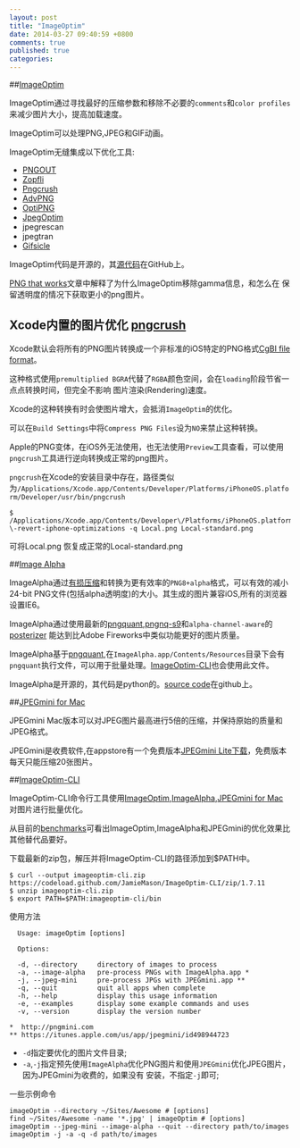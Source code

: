 ```yaml
---
layout: post
title: "ImageOptim"
date: 2014-03-27 09:40:59 +0800
comments: true
published: true
categories:
---
```


##[ImageOptim](http://imageoptim.com/)

ImageOptim通过寻找最好的压缩参数和移除不必要的`comments`和`color profiles`来减少图片大小，提高加载速度。

ImageOptim可以处理PNG,JPEG和GIF动画。

ImageOptim无缝集成以下优化工具:

* [PNGOUT](http://www.advsys.net/ken/util/pngout.htm)
* [Zopfli](http://googledevelopers.blogspot.co.uk/2013/02/compress-data-more-densely-with-zopfli.html)
* [Pngcrush](http://pmt.sourceforge.net/pngcrush/)
* [AdvPNG](http://advancemame.sourceforge.net/doc-advpng.html)
* [OptiPNG](http://optipng.sourceforge.net/)
* [JpegOptim](http://www.kokkonen.net/tjko/projects.html)
* jpegrescan
* jpegtran
* [Gifsicle](http://www.lcdf.org/gifsicle/)

ImageOptim代码是开源的，其[源代码](https://github.com/pornel/ImageOptim)在GitHub上。

[PNG that works](http://calendar.perfplanet.com/2010/png-that-works/)文章中解释了为什么ImageOptim移除gamma信息，和怎么在
保留透明度的情况下获取更小的png图片。

## Xcode内置的图片优化 [pngcrush](http://pmt.sourceforge.net/pngcrush/index.html)

Xcode默认会将所有的PNG图片转换成一个非标准的iOS特定的PNG格式[CgBI file format](http://iphonedevwiki.net/index.php/CgBI_file_format)。

这种格式使用`premultiplied BGRA`代替了`RGBA`颜色空间，会在`loading`阶段节省一点点转换时间，但完全不影响
图片渲染(Rendering)速度。

Xcode的这种转换有时会使图片增大，会抵消`ImageOptim`的优化。

可以在`Build Settings`中将`Compress PNG Files`设为`NO`来禁止这种转换。

Apple的PNG变体，在iOS外无法使用，也无法使用`Preview`工具查看，可以使用`pngcrush`工具进行逆向转换成正常的png图片。

`pngcrush`在Xcode的安装目录中存在，路径类似为`/Applications/Xcode.app/Contents/Developer/Platforms/iPhoneOS.platform/Developer/usr/bin/pngcrush`

```
$ /Applications/Xcode.app/Contents/Developer\/Platforms/iPhoneOS.platform/Developer/usr/bin/pngcrush \-revert-iphone-optimizations -q Local.png Local-standard.png
```

可将Local.png 恢复成正常的Local-standard.png

##[Image Alpha](http://pngmini.com/)

ImageAlpha通过[有损压缩](http://pngmini.com/lossypng.html)和转换为更有效率的`PNG8+alpha`格式，可以有效的减小24-bit
PNG文件(包括alpha透明度)的大小。其生成的图片兼容iOS,所有的浏览器设置IE6。

ImageAlpha通过使用最新的[pngquant](http://pngquant.org/),[pngnq-s9](http://sourceforge.net/projects/pngnqs9/)和`alpha-channel-aware`的[posterizer](https://github.com/pornel/mediancut-posterizer)
能达到比Adobe Fireworks中类似功能更好的图片质量。

ImageAlpha基于[pngquant](http://pngquant.org/),在`ImageAlpha.app/Contents/Resources`目录下会有`pngquant`执行文件，可以用于批量处理。[ImageOptim-CLI](http://jamiemason.github.io/ImageOptim-CLI/)也会使用此文件。

ImageAlpha是开源的，其代码是python的。[source code](https://github.com/pornel/ImageAlpha)在github上。

##[JPEGmini for Mac](http://jpegmini.com/mac)

JPEGmini Mac版本可以对JPEG图片最高进行5倍的压缩，并保持原始的质量和JPEG格式。

JPEGmini是收费软件,在appstore有一个免费版本[JPEGmini Lite下载](http://itunes.apple.com/us/app/jpegmini-lite/id525742250?mt=12)，免费版本每天只能压缩20张图片。


##[ImageOptim-CLI](https://github.com/JamieMason/ImageOptim-CLI)

ImageOptim-CLI命令行工具使用[ImageOptim](http://imageoptim.com/),[ImageAlpha](http://pngmini.com/),[JPEGmini for Mac](http://jpegmini.com/mac)
对图片进行批量优化。

从目前的[benchmarks](http://jamiemason.github.io/ImageOptim-CLI/)可看出ImageOptim,ImageAlpha和JPEGmini的优化效果比其他替代品要好。

下载最新的zip包，解压并将ImageOptim-CLI的路径添加到$PATH中。

```
$ curl --output imageoptim-cli.zip https://codeload.github.com/JamieMason/ImageOptim-CLI/zip/1.7.11
$ unzip imageoptim-cli.zip
$ export PATH=$PATH:imageoptim-cli/bin
```
使用方法

```
  Usage: imageOptim [options]

  Options:

  -d, --directory     directory of images to process
  -a, --image-alpha   pre-process PNGs with ImageAlpha.app *
  -j, --jpeg-mini     pre-process JPGs with JPEGmini.app **
  -q, --quit          quit all apps when complete
  -h, --help          display this usage information
  -e, --examples      display some example commands and uses
  -v, --version       display the version number

*  http://pngmini.com
** https://itunes.apple.com/us/app/jpegmini/id498944723
```

* `-d`指定要优化的图片文件目录;
* `-a`,`-j`指定预先使用`ImageAlpha`优化PNG图片和使用`JPEGmini`优化JPEG图片，因为JPEGmini为收费的，如果没有
安装，不指定`-j`即可;

一些示例命令

```
imageOptim --directory ~/Sites/Awesome # [options]
find ~/Sites/Awesome -name '*.jpg' | imageOptim # [options]
imageOptim --jpeg-mini --image-alpha --quit --directory path/to/images
imageOptim -j -a -q -d path/to/images
```
